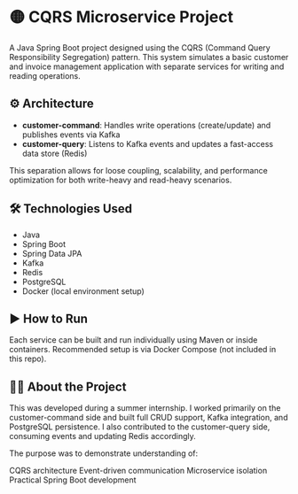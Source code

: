# 🟡 CQRS Microservice Project

A Java Spring Boot project designed using the CQRS (Command Query Responsibility Segregation) pattern. This system simulates a basic customer and invoice management application with separate services for writing and reading operations.

## ⚙️ Architecture

- **customer-command**: Handles write operations (create/update) and publishes events via Kafka
- **customer-query**: Listens to Kafka events and updates a fast-access data store (Redis)

This separation allows for loose coupling, scalability, and performance optimization for both write-heavy and read-heavy scenarios.

## 🛠️ Technologies Used

- Java  
- Spring Boot  
- Spring Data JPA  
- Kafka  
- Redis  
- PostgreSQL  
- Docker (local environment setup)


## ▶️ How to Run
Each service can be built and run individually using Maven or inside containers. Recommended setup is via Docker Compose (not included in this repo).

## 🙋‍♂️ About the Project
This was developed during a summer internship. I worked primarily on the customer-command side and built full CRUD support, Kafka integration, and PostgreSQL persistence. I also contributed to the customer-query side, consuming events and updating Redis accordingly.

The purpose was to demonstrate understanding of:

CQRS architecture
Event-driven communication
Microservice isolation
Practical Spring Boot development
